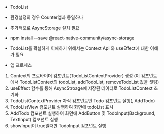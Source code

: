 * TodoList

* 환경설정의 경우 Counter앱과 동일하나
* 추가적으로 AsyncStorage 설치 필요
* npm install --save @react-native-community/async-storage

* TodoList를 확실하게 이해하기 위해서는 Context Api 와 useEffect에 대한 이해가 필요
* 앱 프로세스
1. Context의 프로바이더 컴포넌트(TodoListContextProvider) 생성 (이 컴포넌트에서 TodoListContext의 todoList, addTodoList, removeTodoList 값을 셋팅)
2. useEffect 함수를 통해 AsyncStroage에 저장된 데이터로 TodoListContext 초기화
3. TodoListContextProvider 자식 컴포넌트인 Todo 컴포넌트 실행(, AddTodo)
4. TodoListView 컴포넌트 실행하여 화면에 todoList 표시
5. AddTodo 컴포넌트 실행하여 화면에 AddButton 및 TodoInput(Background, TextInput) 컴포넌트 실행
6. showInput이 true일때만 TodoInput 컴포넌트 실행
